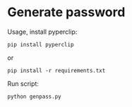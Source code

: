 # Generate password

Usage, install pyperclip:
```
pip install pyperclip
```
or
```
pip install -r requirements.txt
```

Run script:
```
python genpass.py
```
